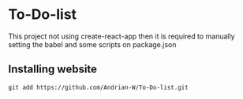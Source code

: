 # To-Do-list
This project not using create-react-app then it is required to manually setting the babel and some scripts on package.json

## Installing website

```
git add https://github.com/Andrian-W/To-Do-list.git
```
